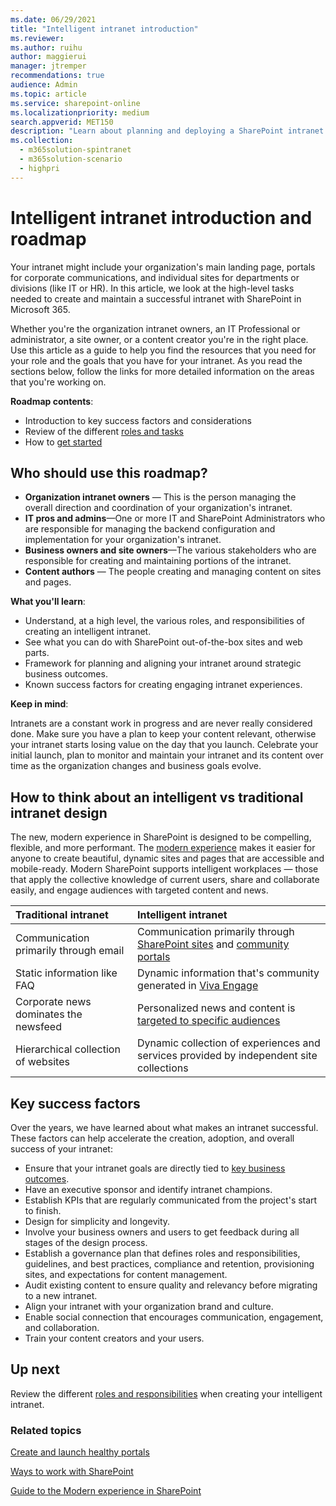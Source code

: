 ```yaml
---
ms.date: 06/29/2021
title: "Intelligent intranet introduction"
ms.reviewer: 
ms.author: ruihu
author: maggierui
manager: jtremper
recommendations: true
audience: Admin
ms.topic: article
ms.service: sharepoint-online
ms.localizationpriority: medium
search.appverid: MET150
description: "Learn about planning and deploying a SharePoint intranet."
ms.collection: 
  - m365solution-spintranet
  - m365solution-scenario
  - highpri
---
```


# Intelligent intranet introduction and roadmap

Your intranet might include your organization's main landing page, portals for corporate communications, and individual sites for departments or divisions (like IT or HR). In this article, we look at the high-level tasks needed to create and maintain a successful intranet with SharePoint in Microsoft 365.

Whether you're the organization intranet owners, an IT Professional or administrator, a site owner, or a content creator you're in the right place. Use this article as a guide to help you find the resources that you need for your role and the goals that you have for your intranet. As you read the sections below, follow the links for more detailed information on the areas that you're working on.

**Roadmap contents**:

- Introduction to key success factors and considerations 
- Review of the different [roles and tasks](intranet-roles-tasks.md)
- How to [get started](intranet-get-started.md)

## Who should use this roadmap?

- **Organization intranet owners** — This is the person managing the overall direction and coordination of your organization's intranet.
- **IT pros and admins**—One or more IT and SharePoint Administrators who are responsible for managing the backend configuration and implementation for your organization's intranet.
- **Business owners and site owners**—The various stakeholders who are responsible for creating and maintaining portions of the intranet.
- **Content authors** — The people creating and managing content on sites and pages.

**What you'll learn**:

- Understand, at a high level, the various roles, and responsibilities of creating an intelligent intranet.
- See what you can do with SharePoint out-of-the-box sites and web parts.
- Framework for planning and aligning your intranet around strategic business outcomes.
- Known success factors for creating engaging intranet experiences.

**Keep in mind**:

Intranets are a constant work in progress and are never really considered done. Make sure you have a plan to keep your content relevant, otherwise your intranet starts losing value on the day that you launch. Celebrate your initial launch, plan to monitor and maintain your intranet and its content over time as the organization changes and business goals evolve.

## How to think about an intelligent vs traditional intranet design

The new, modern experience in SharePoint is designed to be compelling, flexible, and more performant. The [modern experience](trad-vs-modern-intranet.md) makes it easier for anyone to create beautiful, dynamic sites and pages that are accessible and mobile-ready. Modern SharePoint supports intelligent workplaces — those that apply the collective knowledge of current users, share and collaborate easily, and engage audiences with targeted content and news. 


| Traditional intranet           | Intelligent intranet                |
| :----------------------------- | :----------------------------- |
| Communication primarily through email  | Communication primarily through [SharePoint sites](https://support.office.com/article/What-is-a-SharePoint-communication-site-94A33429-E580-45C3-A090-5512A8070732) and [community portals](https://support.microsoft.com/office/what-is-viva-engage-1b0f3b3e-89ee-4b66-aac5-30def12f287c)| 
| Static information like FAQ| Dynamic information that's community generated in [Viva Engage](https://support.office.com/article/Video-What-is-yammer-1b0f3b3e-89ee-4b66-aac5-30def12f287c)| 
| Corporate news dominates the newsfeed | Personalized news and content is [targeted to specific audiences](https://support.office.com/article/target-files-news-and-pages-to-specific-audiences-33d84cb6-14ed-4e53-a426-74c38ea32293) | 
|Hierarchical collection of websites | Dynamic collection of experiences and services provided by independent site collections |

## Key success factors

Over the years, we have learned about what makes an intranet successful. These factors can help accelerate the creation, adoption, and overall success of your intranet:

- Ensure that your intranet goals are directly tied to [key business outcomes](./plan-intranet.md).
- Have an executive sponsor and identify intranet champions.
- Establish KPIs that are regularly communicated from the project's start to finish.
- Design for simplicity and longevity.
- Involve your business owners and users to get feedback during all stages of the design process.
- Establish a governance plan that defines roles and responsibilities, guidelines, and best practices, compliance and retention, provisioning sites, and expectations for content management.
- Audit existing content to ensure quality and relevancy before migrating to a new intranet.
- Align your intranet with your organization brand and culture.
- Enable social connection that encourages communication, engagement, and collaboration.
- Train your content creators and your users.

## Up next

Review the different [roles and responsibilities](intranet-roles-tasks.md) when creating your intelligent intranet.

### Related topics

[Create and launch healthy portals](/sharepoint/portal-health)

[Ways to work with SharePoint](https://support.office.com/article/ways-to-work-with-sharepoint-17688238-3285-47cf-b8c7-cba3764acbdf)

[Guide to the Modern experience in SharePoint](./guide-to-sharepoint-modern-experience.md)




